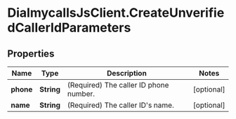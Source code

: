 # DialmycallsJsClient.CreateUnverifiedCallerIdParameters

## Properties
Name | Type | Description | Notes
------------ | ------------- | ------------- | -------------
**phone** | **String** | (Required)  The caller ID phone number. | [optional] 
**name** | **String** | (Required)  The caller ID&#39;s name. | [optional] 


